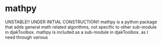 # mathpy
UNSTABLE!! UNDER INITIAL CONSTRUCTION!! mathpy is a python package that adds general math related algorithms, not specific to other sub-module in djakToolbox. mathpy is included as a sub-module in djakToolbox. as I need through various  
